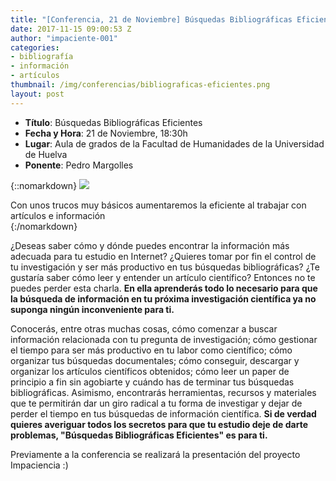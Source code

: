 ```yaml
---
title: "[Conferencia, 21 de Noviembre] Búsquedas Bibliográficas Eficientes."
date: 2017-11-15 09:00:53 Z
author: "impaciente-001"
categories:
- bibliografía
- información
- artículos
thumbnail: /img/conferencias/bibliograficas-eficientes.png
layout: post
---
```


- **Título**: Búsquedas Bibliográficas Eficientes
- **Fecha y Hora**: 21 de Noviembre, 18:30h
- **Lugar**: Aula de grados de la Facultad de Humanidades de la Universidad de Huelva
- **Ponente**: Pedro Margolles

{::nomarkdown}
<img src="{{ site.baseurl }}/img/conferencias/bibliograficas-eficientes.png">
<div class="piefoto"> Con unos trucos muy básicos aumentaremos la eficiente al trabajar con artículos e información </div>
{:/nomarkdown}

¿Deseas saber cómo y dónde puedes encontrar la información más adecuada para tu estudio en Internet? ¿Quieres tomar por fin el control de tu investigación y ser más productivo en tus búsquedas bibliográficas? ¿Te gustaría saber cómo leer y entender un artículo científico? Entonces no te puedes perder esta charla. **En ella aprenderás todo lo necesario para que la búsqueda de información en tu próxima investigación científica ya no suponga ningún inconveniente para ti.**

Conocerás, entre otras muchas cosas, cómo comenzar a buscar información relacionada con tu pregunta de investigación; cómo gestionar el tiempo para ser más productivo en tu labor como científico; cómo organizar tus búsquedas documentales; cómo conseguir, descargar y organizar los artículos científicos obtenidos; cómo leer un paper de principio a fin sin agobiarte y cuándo has de terminar tus búsquedas bibliográficas. Asimismo, encontrarás herramientas, recursos y materiales que te permitirán dar un giro radical a tu forma de investigar y dejar de perder el tiempo en tus búsquedas de información científica. **Si de verdad quieres averiguar todos los secretos para que tu estudio deje de darte problemas, "Búsquedas Bibliográficas Eficientes" es para ti.**

Previamente a la conferencia se realizará la presentación del proyecto Impaciencia :)
